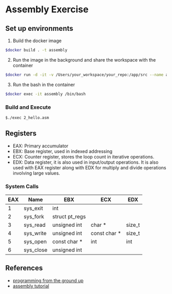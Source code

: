 # Assembly Exercise

## Set up environments

1. Build the docker image

```bash
$docker build . -t assembly
```

2. Run the image in the background and share the workspace with the container

```bash
$docker run -d -it -v /Users/your_workspace/your_repo:/app/src --name assembly assembly
```

3. Run the bash in the container

```bash
$docker exec -it assembly /bin/bash
```

### Build and Execute

```shell
$./exec 2_hello.asm
```

## Registers

-   EAX: Primary accumulator
-   EBX: Base register, used in indexed addressing
-   ECX: Counter register, stores the loop count in iterative operations.
-   EDX: Data register, it is also used in input/output operations. It is also used with EAX register along
    with EDX for multiply and divide operations involving large values.

### System Calls

| EAX | Name      | EBX            | ECX           | EDX    |
| --- | --------- | -------------- | ------------- | ------ |
| 1   | sys_exit  | int            |               |        |
| 2   | sys_fork  | struct pt_regs |               |        |
| 3   | sys_read  | unsigned int   | char \*       | size_t |
| 4   | sys_write | unsigned int   | const char \* | size_t |
| 5   | sys_open  | const char \*  | int           | int    |
| 6   | sys_close | unsigned int   |               |        |

## References

-   [programming from the ground up]
-   [assembly tutorial]

[programming from the ground up]: https://www.amazon.co.uk/Programming-Ground-Up-Jonathan-Bartlett/dp/0975283847
[assembly tutorial]: tutorialspoint.com/assembly_programming/assembly_tutorial.pdf
